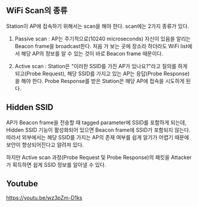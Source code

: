 ## WiFi Scan의 종류
Station이 AP에 접속하기 위해서는 scan을 해야 한다. scan에는 2가지 종류가 있다.

1. Passive scan : AP는 주기적으로(10240 microseconds) 자신이 있음을 알리는 Beacon frame을 broadcast한다. 처음 가 보는 곳에 장소라 하더라도 WiFi list에서 해당 AP의 정보를 알 수 있는 것이 바로 Beacon frame 때문이다.

2. Active scan : Station은 "이러한 SSID를 가진 AP가 있나요?"라고 질의를 하게 되고(Probe Request), 해당 SSID를 가지고 있는 AP는 응답(Probe Response)을 해야 한다. Probe Response를 받은 Station은 해당 AP에 접속을 시도하게 된다.

## Hidden SSID
AP가 Beacon frame을 전송할 때 tagged parameter에 SSID를 포함하게 되는데, Hidden SSID 기능이 활성화되어 있으면 Beacon frame에 SSID가 포함되지 않는다. 따라서 외부에서는 해당 SSID를 가지는 AP의 존재 여부를 쉽게 알기가 어렵기 때문에 보안이 향상되어진다고 알려져 있다.  

하지만 Active scan 과정(Probe Request 및 Probe Response)의 패킷을 Attacker가 획득하면 쉽게 SSID 정보를 알아낼 수 있다.

## Youtube
https://youtu.be/wz3pZm-D1ks